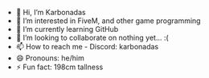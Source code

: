 - 👋 Hi, I’m Karbonadas
- 👀 I’m interested in FiveM, and other game programming
- 🌱 I’m currently learning GitHub
- 💞️ I’m looking to collaborate on nothing yet... :(
- 📫 How to reach me - Discord: karbonadas
- 😄 Pronouns: he/him
- ⚡ Fun fact: 198cm tallness

<!---
TikrasKarbonadas/TikrasKarbonadas is a ✨ special ✨ repository because its `README.md` (this file) appears on your GitHub profile.
You can click the Preview link to take a look at your changes.
--->
